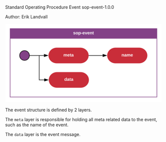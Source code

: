 Standard Operating Procedure
Event
sop-event-1.0.0

Author: Erik Landvall

![Event diagram](diagram/sop-event.svg)

The event structure is defined by 2 layers.

The `meta` layer is responsible for holding all meta related data to the event, such as the name of the event.

The `data` layer is the event message.
